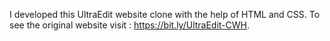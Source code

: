 I developed this UltraEdit website clone with the help of HTML and CSS. To see the original website visit : https://bit.ly/UltraEdit-CWH.
